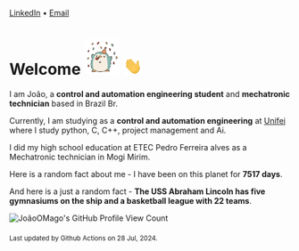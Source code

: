 [LinkedIn](https://www.linkedin.com/in/joão-pedro-gozzoli-b95641301/) &bull;
[Email](joaopedrogozzoli@gmail.com)

# Welcome <img src="happy.gif" height="64px" /> <img src="wave.gif" height="32px" />

I am João, a  **control and automation engineering student** and **mechatronic technician** based in Brazil Br.

Currently, I am studying as a **control and automation engineering** at [Unifei](https://unifei.edu.br) where I study python, C, C++, project management and Ai.

I did my high school education at ETEC Pedro Ferreira alves as a Mechatronic technician in Mogi Mirim.

Here is a random fact about me - I have been on this planet for **7517 days**.

And here is a just a random fact -  **The USS Abraham Lincoln has five gymnasiums on the ship and a basketball league with 22 teams**.

![JoãoOMago's GitHub Profile View Count](https://komarev.com/ghpvc/?username=JoaoOMago)

<sub>Last updated by Github Actions on 28 Jul, 2024.</sub>
